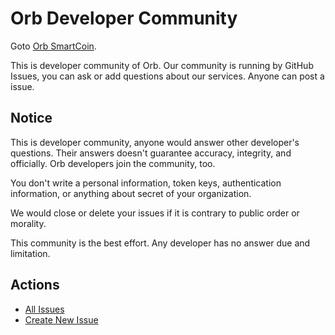 # Orb Developer Community

Goto [Orb SmartCoin](https://imagine-orb.com/).

This is developer community of Orb. Our community is running by GitHub Issues, you can ask or add questions about our services. Anyone can post a issue.

## Notice

This is developer community, anyone would answer other developer's questions. Their answers doesn't guarantee accuracy, integrity, and officially. Orb developers join the community, too. 

You don't write a personal information, token keys, authentication information, or anything about secret of your organization.

We would close or delete your issues if it is contrary to public order or morality.

This community is the best effort. Any developer has no answer due and limitation. 

## Actions

- [All Issues](https://github.com/orbinc/developer-community/issues)
- [Create New Issue](https://github.com/orbinc/developer-community/issues/new)

